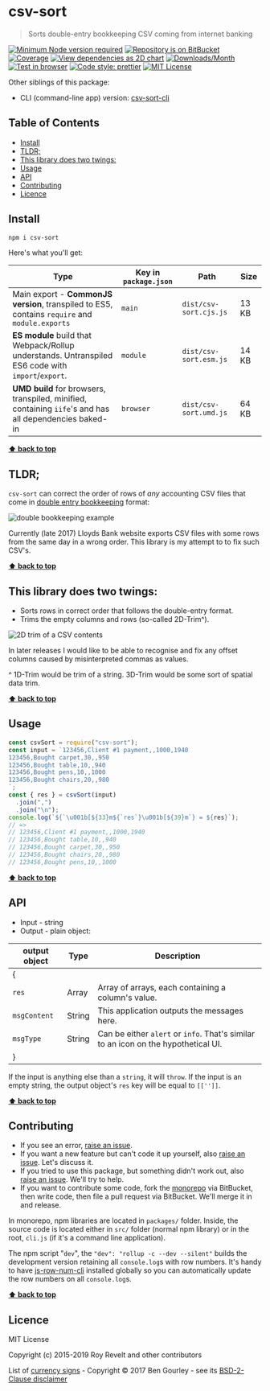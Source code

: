 # csv-sort

> Sorts double-entry bookkeeping CSV coming from internet banking

[![Minimum Node version required][node-img]][node-url]
[![Repository is on BitBucket][bitbucket-img]][bitbucket-url]
[![Coverage][cov-img]][cov-url]
[![View dependencies as 2D chart][deps2d-img]][deps2d-url]
[![Downloads/Month][downloads-img]][downloads-url]
[![Test in browser][runkit-img]][runkit-url]
[![Code style: prettier][prettier-img]][prettier-url]
[![MIT License][license-img]][license-url]

Other siblings of this package:

- CLI (command-line app) version: [csv-sort-cli](https://bitbucket.org/codsen/csv-sort-cli)

## Table of Contents

- [Install](#markdown-header-install)
- [TLDR;](#markdown-header-tldr)
- [This library does two twings:](#markdown-header-this-library-does-two-twings)
- [Usage](#markdown-header-usage)
- [API](#markdown-header-api)
- [Contributing](#markdown-header-contributing)
- [Licence](#markdown-header-licence)

## Install

```bash
npm i csv-sort
```

Here's what you'll get:

| Type                                                                                                    | Key in `package.json` | Path                   | Size  |
| ------------------------------------------------------------------------------------------------------- | --------------------- | ---------------------- | ----- |
| Main export - **CommonJS version**, transpiled to ES5, contains `require` and `module.exports`          | `main`                | `dist/csv-sort.cjs.js` | 13 KB |
| **ES module** build that Webpack/Rollup understands. Untranspiled ES6 code with `import`/`export`.      | `module`              | `dist/csv-sort.esm.js` | 14 KB |
| **UMD build** for browsers, transpiled, minified, containing `iife`'s and has all dependencies baked-in | `browser`             | `dist/csv-sort.umd.js` | 64 KB |

**[⬆ back to top](#markdown-header-csv-sort)**

## TLDR;

`csv-sort` can correct the order of rows of _any_ accounting CSV files that come in [double entry bookkeeping](https://en.wikipedia.org/wiki/Double-entry_bookkeeping_system) format:

![double bookkeeping example](https://bitbucket.org/codsen/codsen/raw/e99ef54c0bac616e3b12cc4133aafb617f3fc053/packages/csv-sort/media/img1.png)

Currently (late 2017) Lloyds Bank website exports CSV files with some rows from the same day in a wrong order. This library is my attempt to to fix such CSV's.

**[⬆ back to top](#markdown-header-csv-sort)**

## This library does two twings:

- Sorts rows in correct order that follows the double-entry format.
- Trims the empty columns and rows (so-called 2D-Trim^).

![2D trim of a CSV contents](https://bitbucket.org/codsen/codsen/raw/e99ef54c0bac616e3b12cc4133aafb617f3fc053/packages/csv-sort/media/img2.png)

In later releases I would like to be able to recognise and fix any offset columns caused by misinterpreted commas as values.

^ 1D-Trim would be trim of a string. 3D-Trim would be some sort of spatial data trim.

**[⬆ back to top](#markdown-header-csv-sort)**

## Usage

```js
const csvSort = require("csv-sort");
const input = `123456,Client #1 payment,,1000,1940
123456,Bought carpet,30,,950
123456,Bought table,10,,940
123456,Bought pens,10,,1000
123456,Bought chairs,20,,980
`;
const { res } = csvSort(input)
  .join(",")
  .join("\n");
console.log(`${`\u001b[${33}m${`res`}\u001b[${39}m`} = ${res}`);
// =>
// 123456,Client #1 payment,,1000,1940
// 123456,Bought table,10,,940
// 123456,Bought carpet,30,,950
// 123456,Bought chairs,20,,980
// 123456,Bought pens,10,,1000
```

**[⬆ back to top](#markdown-header-csv-sort)**

## API

- Input - string
- Output - plain object:

| output object | Type   | Description                                                                        |
| ------------- | ------ | ---------------------------------------------------------------------------------- |
| {             |        |
| `res`         | Array  | Array of arrays, each containing a column's value.                                 |
| `msgContent`  | String | This application outputs the messages here.                                        |
| `msgType`     | String | Can be either `alert` or `info`. That's similar to an icon on the hypothetical UI. |
| }             |        |

If the input is anything else than a `string`, it will `throw`.
If the input is an empty string, the output object's `res` key will be equal to `[['']]`.

**[⬆ back to top](#markdown-header-csv-sort)**

## Contributing

- If you see an error, [raise an issue](https://bitbucket.org/codsen/codsen/issues/new?title=csv-sort%20package%20-%20put%20title%20here).
- If you want a new feature but can't code it up yourself, also [raise an issue](https://bitbucket.org/codsen/codsen/issues/new?title=csv-sort%20package%20-%20put%20title%20here). Let's discuss it.
- If you tried to use this package, but something didn't work out, also [raise an issue](https://bitbucket.org/codsen/codsen/issues/new?title=csv-sort%20package%20-%20put%20title%20here). We'll try to help.
- If you want to contribute some code, fork the [monorepo](https://bitbucket.org/codsen/codsen/src/) via BitBucket, then write code, then file a pull request via BitBucket. We'll merge it in and release.

In monorepo, npm libraries are located in `packages/` folder. Inside, the source code is located either in `src/` folder (normal npm library) or in the root, `cli.js` (if it's a command line application).

The npm script "`dev`", the `"dev": "rollup -c --dev --silent"` builds the development version retaining all `console.log`s with row numbers. It's handy to have [js-row-num-cli](https://www.npmjs.com/package/js-row-num-cli) installed globally so you can automatically update the row numbers on all `console.log`s.

**[⬆ back to top](#markdown-header-csv-sort)**

## Licence

MIT License

Copyright (c) 2015-2019 Roy Revelt and other contributors

List of [currency signs](https://github.com/bengourley/currency-symbol-map) - Copyright © 2017 Ben Gourley - see its [BSD-2-Clause disclaimer](https://opensource.org/licenses/BSD-2-Clause)

[node-img]: https://img.shields.io/node/v/csv-sort.svg?style=flat-square&label=works%20on%20node
[node-url]: https://www.npmjs.com/package/csv-sort
[bitbucket-img]: https://img.shields.io/badge/repo-on%20BitBucket-brightgreen.svg?style=flat-square
[bitbucket-url]: https://bitbucket.org/codsen/codsen/src/master/packages/csv-sort
[cov-img]: https://img.shields.io/badge/coverage-98.92%25-brightgreen.svg?style=flat-square
[cov-url]: https://bitbucket.org/codsen/codsen/src/master/packages/csv-sort
[deps2d-img]: https://img.shields.io/badge/deps%20in%202D-see_here-08f0fd.svg?style=flat-square
[deps2d-url]: http://npm.anvaka.com/#/view/2d/csv-sort
[downloads-img]: https://img.shields.io/npm/dm/csv-sort.svg?style=flat-square
[downloads-url]: https://npmcharts.com/compare/csv-sort
[runkit-img]: https://img.shields.io/badge/runkit-test_in_browser-a853ff.svg?style=flat-square
[runkit-url]: https://npm.runkit.com/csv-sort
[prettier-img]: https://img.shields.io/badge/code_style-prettier-ff69b4.svg?style=flat-square
[prettier-url]: https://prettier.io
[license-img]: https://img.shields.io/badge/licence-MIT-51c838.svg?style=flat-square
[license-url]: https://bitbucket.org/codsen/codsen/src/master/LICENSE
